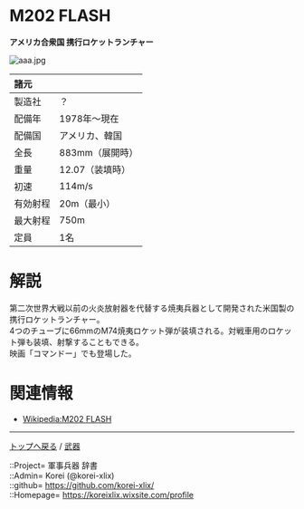 # M202 FLASH
**アメリカ合衆国 携行ロケットランチャー**

![aaa.jpg](https://bn02pap001files.storage.live.com/y4mG03f43NVsN4LBUs7kJAsZ03BuAY4aV61BZDvxb-vDma1dXy6jSdHq8owvD4zrL1edoJg6RHE2DWor9cczhSOMKiPYmeLPISqLzZ5c1wbcqBUjRDxSFvbjQcuUh6SKspNXWZMVnSIY3wj33p2Vr5sxb56ZfPrpYYRZ5N0nyFvcccTboJClMqzqz5MiTLs3Oko?width=640&height=392&cropmode=none)  
  
|諸元  |  |
|:--|:--|
|製造社  |？  |
|配備年  |1978年～現在  |
|配備国  |アメリカ、韓国  |
|全長    |883mm（展開時）  |
|重量    |12.07（装填時）  |
|初速    |114m/s  |
|有効射程  |20m（最小）  |
|最大射程  |750m  |
|定員    |1名  |


# 解説
第二次世界大戦以前の火炎放射器を代替する焼夷兵器として開発された米国製の携行ロケットランチャー。  
4つのチューブに66mmのM74焼夷ロケット弾が装填される。対戦車用のロケット弾も装填、射撃することもできる。  
映画「コマンドー」でも登場した。  


# 関連情報
* [Wikipedia:M202 FLASH](https://ja.wikipedia.org/wiki/M202%E3%83%AD%E3%82%B1%E3%83%83%E3%83%88%E3%83%A9%E3%83%B3%E3%83%81%E3%83%A3%E3%83%BC)


***
[トップへ戻る](/readme.md) / [武器](/wepon/readme.md)  
  
::Project= 軍事兵器 辞書  
::Admin= Korei (@korei-xlix)  
::github= https://github.com/korei-xlix/  
::Homepage= https://koreixlix.wixsite.com/profile  
